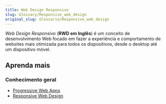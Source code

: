 ```yaml
---
title: Web Design Responsivo
slug: Glossary/Responsive_web_design
original_slug: Glossario/Responsive_web_design
---
```

_Web Design Responsivo_ (**RWD em Inglês**) é um conceito de desenvolvimento Web focado em fazer a experiência e comportamento de websites mais otimizada para todos os dispositivos, desde o desktop até um dispositivo móvel.

## Aprenda mais

### Conhecimento geral

- [Progressive Web Apps](/pt-BR/docs/Web_Development/Mobile/Responsive_design)
- [Responsive Web Design](http://msdn.microsoft.com/en-us/magazine/hh653584.aspx)
